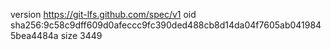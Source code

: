 version https://git-lfs.github.com/spec/v1
oid sha256:9c58c9dff609d0afeccc9fc390ded488cb8d14da04f7605ab0419845bea4484a
size 3449
